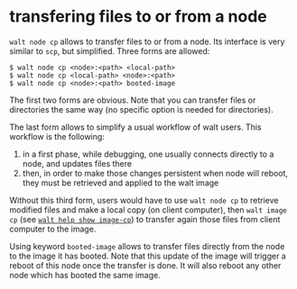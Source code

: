 
# transfering files to or from a node

`walt node cp` allows to transfer files to or from a node.
Its interface is very similar to `scp`, but simplified. Three forms are allowed:
```
$ walt node cp <node>:<path> <local-path>
$ walt node cp <local-path> <node>:<path>
$ walt node cp <node>:<path> booted-image
```

The first two forms are obvious. Note that you can transfer files or directories the same way (no specific option is needed for directories).

The last form allows to simplify a usual workflow of walt users. This workflow is the following:
1. in a first phase, while debugging, one usually connects directly to a node, and updates files there
2. then, in order to make those changes persistent when node will reboot, they must be retrieved and applied to the walt image

Without this third form, users would have to use `walt node cp` to retrieve modified files and make a local copy (on client computer), then `walt image cp` (see [`walt help show image-cp`](image-cp.md)) to transfer again those files from client computer to the image.

Using keyword `booted-image` allows to transfer files directly from the node to the image it has booted.
Note that this update of the image will trigger a reboot of this node once the transfer is done. It will also reboot any other node which has booted the same image.
